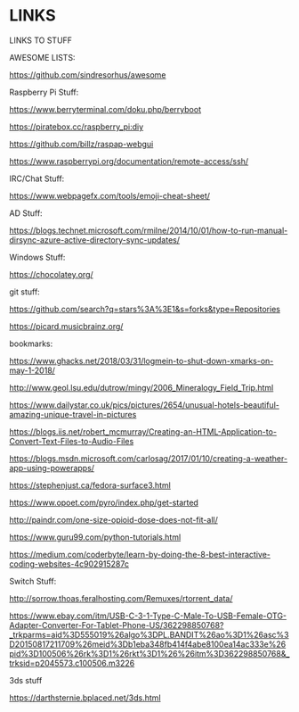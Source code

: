 # LINKS
LINKS TO STUFF


AWESOME LISTS:

https://github.com/sindresorhus/awesome





Raspberry Pi Stuff:

https://www.berryterminal.com/doku.php/berryboot

https://piratebox.cc/raspberry_pi:diy

https://github.com/billz/raspap-webgui

https://www.raspberrypi.org/documentation/remote-access/ssh/


IRC/Chat Stuff:

https://www.webpagefx.com/tools/emoji-cheat-sheet/

AD Stuff:

https://blogs.technet.microsoft.com/rmilne/2014/10/01/how-to-run-manual-dirsync-azure-active-directory-sync-updates/


Windows Stuff:

https://chocolatey.org/


git stuff:

https://github.com/search?q=stars%3A%3E1&s=forks&type=Repositories

https://picard.musicbrainz.org/

bookmarks:

https://www.ghacks.net/2018/03/31/logmein-to-shut-down-xmarks-on-may-1-2018/

http://www.geol.lsu.edu/dutrow/mingy/2006_Mineralogy_Field_Trip.html

https://www.dailystar.co.uk/pics/pictures/2654/unusual-hotels-beautiful-amazing-unique-travel-in-pictures

https://blogs.iis.net/robert_mcmurray/Creating-an-HTML-Application-to-Convert-Text-Files-to-Audio-Files

https://blogs.msdn.microsoft.com/carlosag/2017/01/10/creating-a-weather-app-using-powerapps/

https://stephenjust.ca/fedora-surface3.html

https://www.opoet.com/pyro/index.php/get-started

http://paindr.com/one-size-opioid-dose-does-not-fit-all/

https://www.guru99.com/python-tutorials.html

https://medium.com/coderbyte/learn-by-doing-the-8-best-interactive-coding-websites-4c902915287c

Switch Stuff:

http://sorrow.thoas.feralhosting.com/Remuxes/rtorrent_data/

https://www.ebay.com/itm/USB-C-3-1-Type-C-Male-To-USB-Female-OTG-Adapter-Converter-For-Tablet-Phone-US/362298850768?_trkparms=aid%3D555019%26algo%3DPL.BANDIT%26ao%3D1%26asc%3D20150817211709%26meid%3Db1eba348fb414f4abe8100ea14ac333e%26pid%3D100506%26rk%3D1%26rkt%3D1%26%26itm%3D362298850768&_trksid=p2045573.c100506.m3226

3ds stuff

https://darthsternie.bplaced.net/3ds.html

